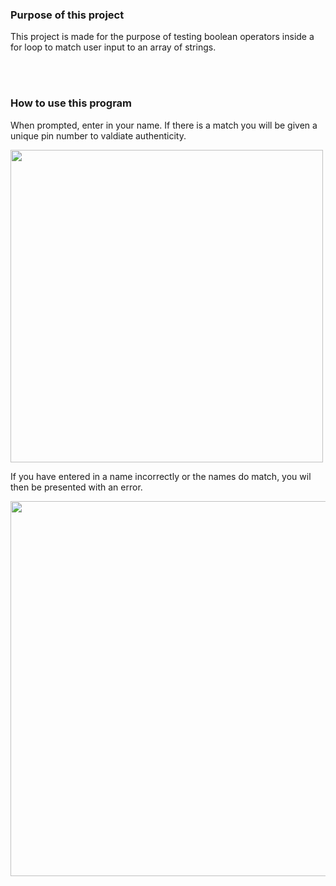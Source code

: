 <h3>Purpose of this project</h3>
<p>This project is made for the purpose of testing boolean operators inside a for loop to match user input to an array of strings.</p>
<br>
<br>
<h3>How to use this program</h3>
<p>When prompted, enter in your name. If there is a match you will be given a unique pin number to valdiate authenticity.</p>
<img src="https://user-images.githubusercontent.com/85845285/192101954-fc89cb9d-c35f-4374-989d-779df5232b2d.png" width=500>
<br>
<p>If you have entered in a name incorrectly or the names do match, you wil then be presented with an error.</p>
<img src="https://user-images.githubusercontent.com/85845285/192101952-df240dad-9180-4771-8a08-5684ce9c892d.png" width=600>
